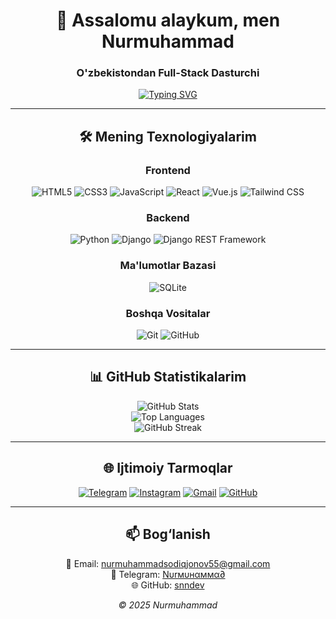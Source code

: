 <div align="center">

# 👋 Assalomu alaykum, men Nurmuhammad  

### O'zbekistondan Full-Stack Dasturchi  

[![Typing SVG](https://readme-typing-svg.herokuapp.com?size=25&duration=4000&color=00FF00&center=true&vCenter=true&font=Cascadia+Code&lines=Websaytlar+Yasash;Telegram+Botlar+Yasash;Full-Stack+Dasturchi)](https://git.io/typing-svg)

---

## 🛠 Mening Texnologiyalarim  

### Frontend  
![HTML5](https://img.shields.io/badge/HTML5-%23E34F26?style=flat-square&logo=html5&logoColor=white) ![CSS3](https://img.shields.io/badge/CSS3-%231572B6?style=flat-square&logo=css3&logoColor=white) ![JavaScript](https://img.shields.io/badge/JavaScript-%23F7DF1E?style=flat-square&logo=javascript&logoColor=black) ![React](https://img.shields.io/badge/React-%2320232A?style=flat-square&logo=react&logoColor=61DAFB) ![Vue.js](https://img.shields.io/badge/Vue.js-%2335495e?style=flat-square&logo=vue.js&logoColor=%234FC08D) ![Tailwind CSS](https://img.shields.io/badge/Tailwind_CSS-%23038BFC?style=flat-square&logo=tailwindcss&logoColor=white) 

### Backend  
![Python](https://img.shields.io/badge/Python-%2314354C?style=flat-square&logo=python&logoColor=white) ![Django](https://img.shields.io/badge/Django-%23092E20?style=flat-square&logo=django&logoColor=white) ![Django REST Framework](https://img.shields.io/badge/Django_REST-%23D83030?style=flat-square&logo=django&logoColor=white)  

### Ma'lumotlar Bazasi  
![SQLite](https://img.shields.io/badge/SQLite-%230074AD?style=flat-square&logo=sqlite&logoColor=white)  

### Boshqa Vositalar  
![Git](https://img.shields.io/badge/Git-%23F05032?style=flat-square&logo=git&logoColor=white) ![GitHub](https://img.shields.io/badge/GitHub-%23181717?style=flat-square&logo=github&logoColor=white)  

---

## 📊 GitHub Statistikalarim  
![GitHub Stats](https://github-readme-stats.vercel.app/api?username=snndev&show_icons=true&theme=dark&cache_seconds=1800)  
![Top Languages](https://github-readme-stats.vercel.app/api/top-langs/?username=snndev&layout=compact&theme=dark&cache_seconds=1800)  
![GitHub Streak](https://github-readme-streak-stats.herokuapp.com/?user=snndev&theme=dark)    

---

## 🌐 Ijtimoiy Tarmoqlar  

[![Telegram](https://img.shields.io/badge/Telegram-2CA5E0?style=for-the-badge&logo=telegram&logoColor=white)](https://t.me/snn_dev)
[![Instagram](https://img.shields.io/badge/Instagram-E4405F?style=for-the-badge&logo=instagram&logoColor=white)](https://instagram.com/nurmuhammadme)
[![Gmail](https://img.shields.io/badge/Gmail-D14836?style=for-the-badge&logo=gmail&logoColor=white)](mailto:nurmuhammadsodiqjonov55@gmail.com)
[![GitHub](https://img.shields.io/badge/GitHub-100000?style=for-the-badge&logo=github&logoColor=white)](https://github.com/snndev)

---

## 📫 Bog‘lanish  

📧 Email: [nurmuhammadsodiqjonov55@gmail.com](mailto:nurmuhammadsodiqjonov55@gmail.com) <br>
💬 Telegram: [Nυrмυнαммα∂](https://t.me/snn_dev) <br>
🌐 GitHub: [snndev](https://github.com/snndev)

*© 2025 Nurmuhammad*  

</div>
